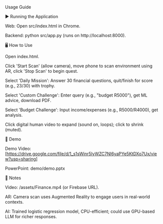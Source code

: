 Usage Guide

▶️ Running the Application





Web: Open src/index.html in Chrome.



Backend: python src/app.py (runs on http://localhost:8000).

🖥️ How to Use





Open index.html.



Click 'Start Scan' (allow camera), move phone to scan environment using AR, click 'Stop Scan' to begin quest.



Select 'Daily Mission': Answer 30 financial questions, quit/finish for score (e.g., 23/30) with trophy.



Select 'Custom Challenge': Enter query (e.g., "budget R5000"), get ML advice, download PDF.



Select 'Budget Challenge': Input income/expenses (e.g., R5000/R4000), get analysis.



Click digital human video to expand (sound on, loops); click to shrink (muted).

🎥 Demo





Demo Video: [https://drive.google.com/file/d/1_s1sWinr5IyWZC7NI6yaPYe5KtDXo7Ux/view?usp=sharing]



PowerPoint: demo/demo.pptx

📌 Notes





Video: /assets/Finance.mp4 (or Firebase URL).



AR: Camera scan uses Augmented Reality to engage users in real-world contexts.



AI: Trained logistic regression model, CPU-efficient; could use GPU-based LLM for richer responses.